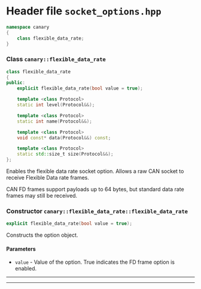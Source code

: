 # Header file `socket_options.hpp`

``` cpp
namespace canary
{
    class flexible_data_rate;
}
```

### Class `canary::flexible_data_rate`

``` cpp
class flexible_data_rate
{
public:
    explicit flexible_data_rate(bool value = true);

    template <class Protocol>
    static int level(Protocol&&);

    template <class Protocol>
    static int name(Protocol&&);

    template <class Protocol>
    void const* data(Protocol&&) const;

    template <class Protocol>
    static std::size_t size(Protocol&&);
};
```

Enables the flexible data rate socket option. Allows a raw CAN socket to receive Flexible Data rate frames.

CAN FD frames support payloads up to 64 bytes, but standard data rate frames may still be received.

### Constructor `canary::flexible_data_rate::flexible_data_rate`

``` cpp
explicit flexible_data_rate(bool value = true);
```

Constructs the option object.

#### Parameters

  - `value` - Value of the option. True indicates the FD frame option is enabled.

-----

-----
